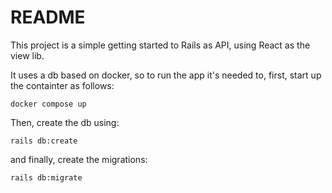 # README

This project is a simple getting started to Rails as API, using React as the view lib.

It uses a db based on docker, so to run the app it's needed to, first, start up the containter as follows:

```
docker compose up
```

Then, create the db using:

```
rails db:create
```

and finally, create the migrations:

```
rails db:migrate
```

